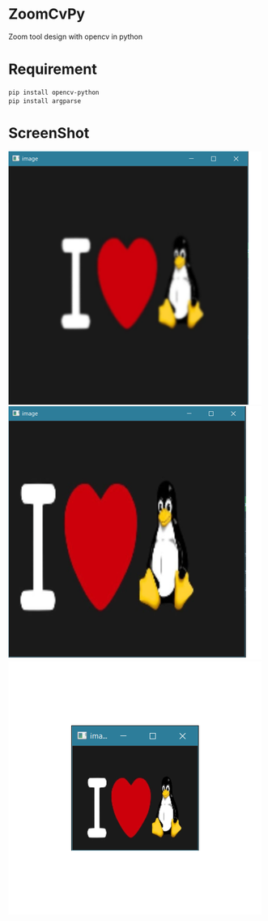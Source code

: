# ZoomCvPy
Zoom tool design with opencv in python<br>

# Requirement
`pip install opencv-python`<br>
`pip install argparse`<br>

# ScreenShot
![alt text](https://github.com/AmirhosseinAbutalebi/ZoomCvPy/blob/main/Screenshot1.png)
![alt text](https://github.com/AmirhosseinAbutalebi/ZoomCvPy/blob/main/Screenshot2.png)
![alt text](https://github.com/AmirhosseinAbutalebi/ZoomCvPy/blob/main/Screenshot3.png)

